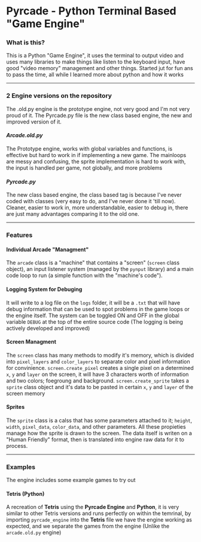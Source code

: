 # Pyrcade - Python Terminal Based "Game Engine"
### What is this?
This is a Python "Game Engine", it uses the terminal to output video and uses many libraries to make things like listen to the keyboard input, have good "video memory" management and other things. Started jut for fun ans to pass the time, all while I learned more about python and how it works
___
### 2 Engine versions on the repository
The .old.py engine is the prototype engine, not very good and I'm not very proud of it. The Pyrcade.py file is the new class based engine, the new and improved version of it.

#### *Arcade.old.py*
The Prototype engine, works with global variables and functions, is effective but hard to work in if implementing a new game. The mainloops are messy and confusing, the sprite implementation is hard to work with, the input is handled per game, not globally, and more problems

#### *Pyrcade.py*
The new class based engine, the class based tag is because I've never coded with classes (very easy to do, and I've never done it 'till now). Cleaner, easier to work in, more understandable, easier to debug in, there are just many advantages comparing it to the old one. 
___
### Features
#### Individual Arcade "Managment"
The `arcade` class is a "machine" that contains a "screen" (`screen` class object), an input listener system (managed by the `pynput` library) and a main code loop to run (a simple function with the "machine's code").

#### Logging System for Debuging
It will write to a log file on the `logs` folder, it will be a `.txt` that will have debug information that can be used to spot problems in the game loops or the engine itself. The system can be toggled ON and OFF in the global variable `DEBUG` at the top of the entire source code (The logging is being actively developed and improved)

#### Screen Managment
The `screen` class has many methods to modify it's memory, which is divided into `pixel_layers` and `color_layers` to separate color and pixel information for convinience. `screen.create_pixel` creates a single pixel on a determined `x`, `y` and `layer` on the screen, it will have 3 characters worth of information and two colors; foegroung and background. `screen.create_sprite` takes a `sprite` class object and it's data to be pasted in certain `x`, `y` and `layer` of the screen memory

#### Sprites
The `sprite` class is a calss that has some parameters attached to it; `height`, `width`, `pixel_data`, `color_data`, and other parameters. All these propieties manage how the sprite is drawn to the screen. The data itself is writen on a "Human Friendly" format, then is translated into engine raw data for it to process.
___
### Examples
The engine includes some example games to try out

#### Tetris (Python)
A recreation of __Tetris__ using the __Pyrcade Engine__ and __Python__, it is very similar to other Tetris versions and runs perfectly on within the temrinal, by importing `pyrcade_engine` into the __Tetris__ file we have the engine working as expected, and we separate the games from the engine (Unlike the `arcade.old.py` engine)

####
